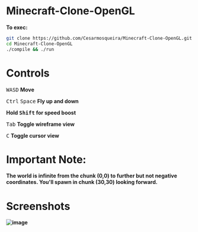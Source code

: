 # Minecraft-Clone-OpenGL
<b>To exec:</b>
```bash
git clone https://github.com/Cesarmosqueira/Minecraft-Clone-OpenGL.git
cd Minecraft-Clone-OpenGL
./compile && ./run
```
# Controls
<kbd>W</kbd><kbd>A</kbd><kbd>S</kbd><kbd>D</kbd> <b>Move</b>
  
<kbd>Ctrl</kbd> <kbd>Space</kbd> <b>Fly up and down</b>
 
<b>Hold <kbd>Shift</kbd> for speed boost</b>

<kbd>Tab</kbd> <b>Toggle wireframe view</b>

<kbd>C</kbd> <b> Toggle cursor view<b/>

# Important Note:
**The world is infinite** from the chunk (0,0) to further but not negative coordinates. 
  You'll spawn in chunk (30,30) looking forward. 
  
# Screenshots
  ![image](https://user-images.githubusercontent.com/48858334/120369156-80873080-c2d8-11eb-956b-7f6c7b4585a7.png)




